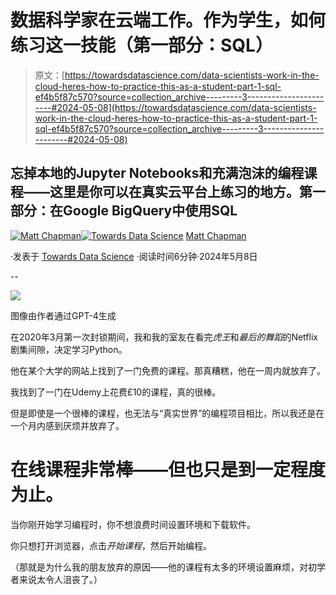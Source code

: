 # 数据科学家在云端工作。作为学生，如何练习这一技能（第一部分：SQL）

> 原文：[https://towardsdatascience.com/data-scientists-work-in-the-cloud-heres-how-to-practice-this-as-a-student-part-1-sql-ef4b5f87c570?source=collection_archive---------3-----------------------#2024-05-08](https://towardsdatascience.com/data-scientists-work-in-the-cloud-heres-how-to-practice-this-as-a-student-part-1-sql-ef4b5f87c570?source=collection_archive---------3-----------------------#2024-05-08)

## 忘掉本地的Jupyter Notebooks和充满泡沫的编程课程——这里是你可以在真实云平台上练习的地方。第一部分：在Google BigQuery中使用SQL

[](https://medium.com/@mattchapmanmsc?source=post_page---byline--ef4b5f87c570--------------------------------)[![Matt Chapman](../Images/7511deb8d9ed408ece21031f6614c532.png)](https://medium.com/@mattchapmanmsc?source=post_page---byline--ef4b5f87c570--------------------------------)[](https://towardsdatascience.com/?source=post_page---byline--ef4b5f87c570--------------------------------)[![Towards Data Science](../Images/a6ff2676ffcc0c7aad8aaf1d79379785.png)](https://towardsdatascience.com/?source=post_page---byline--ef4b5f87c570--------------------------------) [Matt Chapman](https://medium.com/@mattchapmanmsc?source=post_page---byline--ef4b5f87c570--------------------------------)

·发表于 [Towards Data Science](https://towardsdatascience.com/?source=post_page---byline--ef4b5f87c570--------------------------------) ·阅读时间6分钟·2024年5月8日

--

![](../Images/e95bf9c35a9153fac90f078ffb766c5f.png)

图像由作者通过GPT-4生成

在2020年3月第一次封锁期间，我和我的室友在看完*虎王*和*最后的舞蹈*的Netflix剧集间隙，决定学习Python。

他在某个大学的网站上找到了一门免费的课程。那真糟糕，他在一周内就放弃了。

我找到了一门在Udemy上花费£10的课程，真的很棒。

但是即使是一个很棒的课程，也无法与“真实世界”的编程项目相比，所以我还是在一个月内感到厌烦并放弃了。

# 在线课程非常棒——但也只是到一定程度为止。

当你刚开始学习编程时，你不想浪费时间设置环境和下载软件。

你只想打开浏览器，点击*开始课程*，然后开始编程。

（那就是为什么我的朋友放弃的原因——他的课程有太多的环境设置麻烦，对初学者来说太令人沮丧了。）
